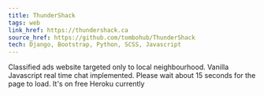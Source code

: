 ```yaml
---
title: ThunderShack
tags: web
link_href: https://thundershack.ca
source_href: https://github.com/tombohub/ThunderShack
tech: Django, Bootstrap, Python, SCSS, Javascript
---
```


Classified 
ads website targeted only to local neighbourhood. Vanilla Javascript real time chat
                    implemented.
                    Please wait about 15 seconds for the page
                    to load. It's on free Heroku currently
